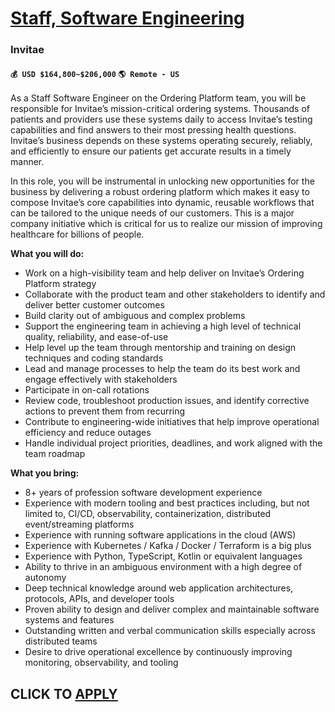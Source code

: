 # [Staff, Software Engineering](https://www.remotewlb.com/apply/staff-software-engineering)  
### Invitae  
#### `💰 USD $164,800~$206,000` `🌎 Remote - US`  

As a Staff Software Engineer on the Ordering Platform team, you will be responsible for Invitae’s mission-critical ordering systems. Thousands of patients and providers use these systems daily to access Invitae’s testing capabilities and find answers to their most pressing health questions. Invitae’s business depends on these systems operating securely, reliably, and efficiently to ensure our patients get accurate results in a timely manner.

In this role, you will be instrumental in unlocking new opportunities for the business by delivering a robust ordering platform which makes it easy to compose Invitae’s core capabilities into dynamic, reusable workflows that can be tailored to the unique needs of our customers. This is a major company initiative which is critical for us to realize our mission of improving healthcare for billions of people.

**What you will do:**

  * Work on a high-visibility team and help deliver on Invitae’s Ordering Platform strategy
  * Collaborate with the product team and other stakeholders to identify and deliver better customer outcomes
  * Build clarity out of ambiguous and complex problems
  * Support the engineering team in achieving a high level of technical quality, reliability, and ease-of-use
  * Help level up the team through mentorship and training on design techniques and coding standards
  * Lead and manage processes to help the team do its best work and engage effectively with stakeholders
  * Participate in on-call rotations
  * Review code, troubleshoot production issues, and identify corrective actions to prevent them from recurring
  * Contribute to engineering-wide initiatives that help improve operational efficiency and reduce outages
  * Handle individual project priorities, deadlines, and work aligned with the team roadmap

**What you bring:**

  * 8+ years of profession software development experience
  * Experience with modern tooling and best practices including, but not limited to, CI/CD, observability, containerization, distributed event/streaming platforms
  * Experience with running software applications in the cloud (AWS)
  * Experience with Kubernetes / Kafka / Docker / Terraform is a big plus
  * Experience with Python, TypeScript, Kotlin or equivalent languages
  * Ability to thrive in an ambiguous environment with a high degree of autonomy
  * Deep technical knowledge around web application architectures, protocols, APIs, and developer tools
  * Proven ability to design and deliver complex and maintainable software systems and features
  * Outstanding written and verbal communication skills especially across distributed teams
  * Desire to drive operational excellence by continuously improving monitoring, observability, and tooling

  
## CLICK TO [APPLY](https://www.remotewlb.com/apply/staff-software-engineering)

